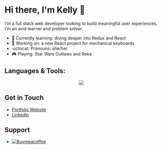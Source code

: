 # Hi there, I'm Kelly 👋

I'm a full stack web developer looking to build meaningful user experiences.  I'm an avid learner and problem solver.

- 🌱 Currently learning: diving deeper into Redux and React
- 🔧 Working on: a new React project for mechanical keyboards
- :octocat: Pronouns: she/her
- 🎮 Playing: Star Wars Outlaws and Reka

## Languages & Tools:
<p align="center">
  <a href=https://skillicons.dev">
    <img src="https://skillicons.dev/icons?i=html,css,js,express,nodejs,react,mongodb,bootstrap,aws,netlify,npm,github,vscode" />
  </a>
</p>

## Get in Touch
- [Portfolio Website](https://kellys.dev)
- [LinkedIn](https://www.linkedin.com/in/kellysdev/)

## Support
- [![Buymeacoffee](https://badgen.net/badge/icon/buymeacoffee?icon=buymeacoffee&label)](https://www.buymeacoffee.com/kellysdev)
